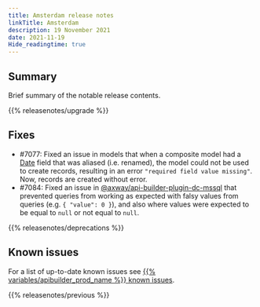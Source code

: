 ```yaml
---
title: Amsterdam release notes
linkTitle: Amsterdam
description: 19 November 2021
date: 2021-11-19
Hide_readingtime: true
---
```

## Summary
Brief summary of the notable release contents.

{{% releasenotes/upgrade %}}

<!-- ## Breaking changes -->

<!-- ## Features -->

## Fixes
* #7077: Fixed an issue in models that when a composite model had a [Date](https://developer.mozilla.org/en-US/docs/Web/JavaScript/Reference/Global_Objects/Date) field that was aliased (i.e. renamed), the model could not be used to create records, resulting in an error `"required field value missing"`. Now, records are created without error.
* #7084: Fixed an issue in [@axway/api-builder-plugin-dc-mssql](https://www.npmjs.com/package/@axway/api-builder-plugin-dc-mssql) that prevented queries from working as expected with falsy values from queries (e.g. `{ "value": 0 }`), and also where values were expected to be equal to `null` or not equal to `null`.

{{% releasenotes/deprecations %}}

<!-- Regenerate modules/plugins with api-builder-tools script -->
<!-- ## Updated modules -->

<!-- ## Updated plugins -->

## Known issues
For a list of up-to-date known issues see [{{% variables/apibuilder_prod_name %}} known issues](/docs/known_issues/).

{{% releasenotes/previous %}}
